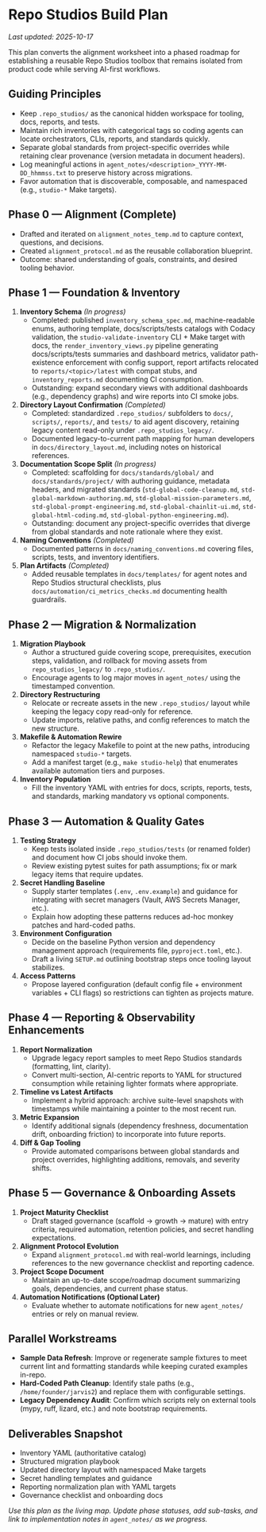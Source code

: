 # Repo Studios Build Plan

_Last updated: 2025-10-17_

This plan converts the alignment worksheet into a phased roadmap for establishing a reusable Repo Studios toolbox that remains isolated from product code while serving AI-first workflows.

## Guiding Principles
- Keep `.repo_studios/` as the canonical hidden workspace for tooling, docs, reports, and tests.
- Maintain rich inventories with categorical tags so coding agents can locate orchestrators, CLIs, reports, and standards quickly.
- Separate global standards from project-specific overrides while retaining clear provenance (version metadata in document headers).
- Log meaningful actions in `agent_notes/<description>_YYYY-MM-DD_hhmmss.txt` to preserve history across migrations.
- Favor automation that is discoverable, composable, and namespaced (e.g., `studio-*` Make targets).

## Phase 0 — Alignment (Complete)
- Drafted and iterated on `alignment_notes_temp.md` to capture context, questions, and decisions.
- Created `alignment_protocol.md` as the reusable collaboration blueprint.
- Outcome: shared understanding of goals, constraints, and desired tooling behavior.

## Phase 1 — Foundation & Inventory

1. **Inventory Schema** _(In progress)_
   - Completed: published `inventory_schema_spec.md`, machine-readable enums, authoring template, docs/scripts/tests catalogs with Codacy validation, the `studio-validate-inventory` CLI + Make target with docs, the `render_inventory_views.py` pipeline generating docs/scripts/tests summaries and dashboard metrics, validator path-existence enforcement with config support, report artifacts relocated to `reports/<topic>/latest` with compat stubs, and `inventory_reports.md` documenting CI consumption.
   - Outstanding: expand secondary views with additional dashboards (e.g., dependency graphs) and wire reports into CI smoke jobs.
2. **Directory Layout Confirmation** _(Completed)_
   - Completed: standardized `.repo_studios/` subfolders to `docs/`, `scripts/`, `reports/`, and `tests/` to aid agent discovery, retaining legacy content read-only under `.repo_studios_legacy/`.
   - Documented legacy-to-current path mapping for human developers in `docs/directory_layout.md`, including notes on historical references.
3. **Documentation Scope Split** _(In progress)_
   - Completed: scaffolding for `docs/standards/global/` and `docs/standards/project/` with authoring guidance, metadata headers, and migrated standards (`std-global-code-cleanup.md`, `std-global-markdown-authoring.md`, `std-global-mission-parameters.md`, `std-global-prompt-engineering.md`, `std-global-chainlit-ui.md`, `std-global-html-coding.md`, `std-global-python-engineering.md`).
   - Outstanding: document any project-specific overrides that diverge from global standards and note rationale where they exist.
4. **Naming Conventions** _(Completed)_
   - Documented patterns in `docs/naming_conventions.md` covering files, scripts, tests, and inventory identifiers.
5. **Plan Artifacts** _(Completed)_
   - Added reusable templates in `docs/templates/` for agent notes and Repo Studios structural checklists, plus `docs/automation/ci_metrics_checks.md` documenting health guardrails.

## Phase 2 — Migration & Normalization

1. **Migration Playbook**
   - Author a structured guide covering scope, prerequisites, execution steps, validation, and rollback for moving assets from `repo_studios_legacy/` to `.repo_studios/`.
   - Encourage agents to log major moves in `agent_notes/` using the timestamped convention.
2. **Directory Restructuring**
   - Relocate or recreate assets in the new `.repo_studios/` layout while keeping the legacy copy read-only for reference.
   - Update imports, relative paths, and config references to match the new structure.
3. **Makefile & Automation Rewire**
   - Refactor the legacy Makefile to point at the new paths, introducing namespaced `studio-*` targets.
   - Add a manifest target (e.g., `make studio-help`) that enumerates available automation tiers and purposes.
4. **Inventory Population**
   - Fill the inventory YAML with entries for docs, scripts, reports, tests, and standards, marking mandatory vs optional components.

## Phase 3 — Automation & Quality Gates

1. **Testing Strategy**
   - Keep tests isolated inside `.repo_studios/tests` (or renamed folder) and document how CI jobs should invoke them.
   - Review existing pytest suites for path assumptions; fix or mark legacy items that require updates.
2. **Secret Handling Baseline**
   - Supply starter templates (`.env`, `.env.example`) and guidance for integrating with secret managers (Vault, AWS Secrets Manager, etc.).
   - Explain how adopting these patterns reduces ad-hoc monkey patches and hard-coded paths.
3. **Environment Configuration**
   - Decide on the baseline Python version and dependency management approach (requirements file, `pyproject.toml`, etc.).
   - Draft a living `SETUP.md` outlining bootstrap steps once tooling layout stabilizes.
4. **Access Patterns**
   - Propose layered configuration (default config file + environment variables + CLI flags) so restrictions can tighten as projects mature.

## Phase 4 — Reporting & Observability Enhancements

1. **Report Normalization**
   - Upgrade legacy report samples to meet Repo Studios standards (formatting, lint, clarity).
   - Convert multi-section, AI-centric reports to YAML for structured consumption while retaining lighter formats where appropriate.
2. **Timeline vs Latest Artifacts**
   - Implement a hybrid approach: archive suite-level snapshots with timestamps while maintaining a pointer to the most recent run.
3. **Metric Expansion**
   - Identify additional signals (dependency freshness, documentation drift, onboarding friction) to incorporate into future reports.
4. **Diff & Gap Tooling**
   - Provide automated comparisons between global standards and project overrides, highlighting additions, removals, and severity shifts.

## Phase 5 — Governance & Onboarding Assets

1. **Project Maturity Checklist**
   - Draft staged governance (scaffold → growth → mature) with entry criteria, required automation, retention policies, and secret handling expectations.
2. **Alignment Protocol Evolution**
   - Expand `alignment_protocol.md` with real-world learnings, including references to the new governance checklist and reporting cadence.
3. **Project Scope Document**
   - Maintain an up-to-date scope/roadmap document summarizing goals, dependencies, and current phase status.
4. **Automation Notifications (Optional Later)**
   - Evaluate whether to automate notifications for new `agent_notes/` entries or rely on manual review.

## Parallel Workstreams

- **Sample Data Refresh**: Improve or regenerate sample fixtures to meet current lint and formatting standards while keeping curated examples in-repo.
- **Hard-Coded Path Cleanup**: Identify stale paths (e.g., `/home/founder/jarvis2`) and replace them with configurable settings.
- **Legacy Dependency Audit**: Confirm which scripts rely on external tools (mypy, ruff, lizard, etc.) and note bootstrap requirements.

## Deliverables Snapshot

- Inventory YAML (authoritative catalog)
- Structured migration playbook
- Updated directory layout with namespaced Make targets
- Secret handling templates and guidance
- Reporting normalization plan with YAML targets
- Governance checklist and onboarding docs

_Use this plan as the living map. Update phase statuses, add sub-tasks, and link to implementation notes in `agent_notes/` as we progress._
